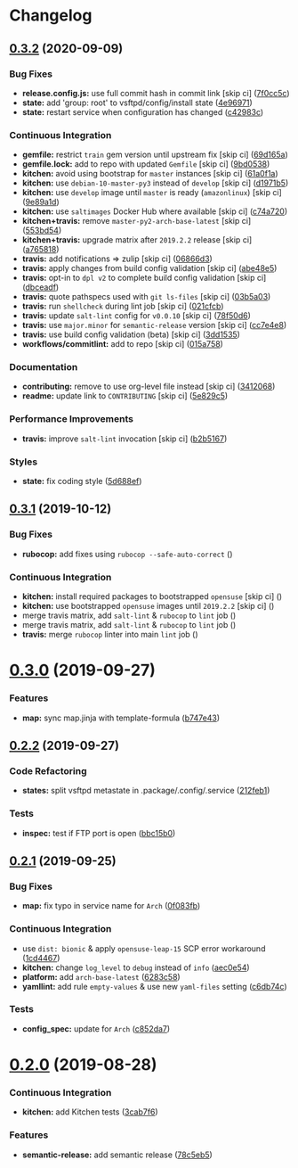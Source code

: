 # Changelog

## [0.3.2](https://github.com/saltstack-formulas/vsftpd-formula/compare/v0.3.1...v0.3.2) (2020-09-09)


### Bug Fixes

* **release.config.js:** use full commit hash in commit link [skip ci] ([7f0cc5c](https://github.com/saltstack-formulas/vsftpd-formula/commit/7f0cc5c99711cb4efa0495f74daebe656b007a39))
* **state:** add 'group: root' to vsftpd/config/install state ([4e96971](https://github.com/saltstack-formulas/vsftpd-formula/commit/4e96971e4b0956e9f9aa01236616bae0447d1b4e))
* **state:** restart service when configuration has changed ([c42983c](https://github.com/saltstack-formulas/vsftpd-formula/commit/c42983c92cfc17047157df251a95ab3b8534b8f7))


### Continuous Integration

* **gemfile:** restrict `train` gem version until upstream fix [skip ci] ([69d165a](https://github.com/saltstack-formulas/vsftpd-formula/commit/69d165a35fe235d56a0e91376acf841fbef4e97f))
* **gemfile.lock:** add to repo with updated `Gemfile` [skip ci] ([9bd0538](https://github.com/saltstack-formulas/vsftpd-formula/commit/9bd053850961db8c3b4f41e033ee4e00dc44ef97))
* **kitchen:** avoid using bootstrap for `master` instances [skip ci] ([61a0f1a](https://github.com/saltstack-formulas/vsftpd-formula/commit/61a0f1ae32056ce169a731bd4a528424a002b903))
* **kitchen:** use `debian-10-master-py3` instead of `develop` [skip ci] ([d1971b5](https://github.com/saltstack-formulas/vsftpd-formula/commit/d1971b563e7dad9cc9963c4d8865147ab788c4ca))
* **kitchen:** use `develop` image until `master` is ready (`amazonlinux`) [skip ci] ([9e89a1d](https://github.com/saltstack-formulas/vsftpd-formula/commit/9e89a1d4d3f88bf4f401bf87622aa5c214699da7))
* **kitchen:** use `saltimages` Docker Hub where available [skip ci] ([c74a720](https://github.com/saltstack-formulas/vsftpd-formula/commit/c74a7206dfa7bbe13580ec857425a129a33f31f1))
* **kitchen+travis:** remove `master-py2-arch-base-latest` [skip ci] ([553bd54](https://github.com/saltstack-formulas/vsftpd-formula/commit/553bd5405a8dadc4eab282dc129e466542114d7b))
* **kitchen+travis:** upgrade matrix after `2019.2.2` release [skip ci] ([a765818](https://github.com/saltstack-formulas/vsftpd-formula/commit/a7658187b9006d32d50748e4f0cec24bf67807c2))
* **travis:** add notifications => zulip [skip ci] ([06866d3](https://github.com/saltstack-formulas/vsftpd-formula/commit/06866d386544ec0d64e948d852e7f668e20bb566))
* **travis:** apply changes from build config validation [skip ci] ([abe48e5](https://github.com/saltstack-formulas/vsftpd-formula/commit/abe48e58a8086f79a74526a6d3c183f961fb958b))
* **travis:** opt-in to `dpl v2` to complete build config validation [skip ci] ([dbceadf](https://github.com/saltstack-formulas/vsftpd-formula/commit/dbceadf5f3bfc5f1f98e3b25d7abba9b1a948eb8))
* **travis:** quote pathspecs used with `git ls-files` [skip ci] ([03b5a03](https://github.com/saltstack-formulas/vsftpd-formula/commit/03b5a03f3ba95c61538589dc4b30a9ea9fe2e795))
* **travis:** run `shellcheck` during lint job [skip ci] ([021cfcb](https://github.com/saltstack-formulas/vsftpd-formula/commit/021cfcb92b31ac4c0fba0edc02794b6c65d19642))
* **travis:** update `salt-lint` config for `v0.0.10` [skip ci] ([78f50d6](https://github.com/saltstack-formulas/vsftpd-formula/commit/78f50d6437055af242ea96d26d8bd45149313b58))
* **travis:** use `major.minor` for `semantic-release` version [skip ci] ([cc7e4e8](https://github.com/saltstack-formulas/vsftpd-formula/commit/cc7e4e8662f8b668838f4b43f430ac448bd5207f))
* **travis:** use build config validation (beta) [skip ci] ([3dd1535](https://github.com/saltstack-formulas/vsftpd-formula/commit/3dd15353811b5b37b287be75e82c2702bdf26d48))
* **workflows/commitlint:** add to repo [skip ci] ([015a758](https://github.com/saltstack-formulas/vsftpd-formula/commit/015a75801c894db512cfb0a4083f86b48ec9aebc))


### Documentation

* **contributing:** remove to use org-level file instead [skip ci] ([3412068](https://github.com/saltstack-formulas/vsftpd-formula/commit/3412068e3bb0b724480778bab0b5a56ebd4c70f0))
* **readme:** update link to `CONTRIBUTING` [skip ci] ([5e829c5](https://github.com/saltstack-formulas/vsftpd-formula/commit/5e829c5230a97a20a6cdf97e24ed2298d162fcc7))


### Performance Improvements

* **travis:** improve `salt-lint` invocation [skip ci] ([b2b5167](https://github.com/saltstack-formulas/vsftpd-formula/commit/b2b51671a762751a0dfdde2e907ea7f65ca5f75a))


### Styles

* **state:** fix coding style ([5d688ef](https://github.com/saltstack-formulas/vsftpd-formula/commit/5d688ef6c82dd0e448c38201374b595f8053e54b))

## [0.3.1](https://github.com/saltstack-formulas/vsftpd-formula/compare/v0.3.0...v0.3.1) (2019-10-12)


### Bug Fixes

* **rubocop:** add fixes using `rubocop --safe-auto-correct` ([](https://github.com/saltstack-formulas/vsftpd-formula/commit/a3a264b))


### Continuous Integration

* **kitchen:** install required packages to bootstrapped `opensuse` [skip ci] ([](https://github.com/saltstack-formulas/vsftpd-formula/commit/cae1587))
* **kitchen:** use bootstrapped `opensuse` images until `2019.2.2` [skip ci] ([](https://github.com/saltstack-formulas/vsftpd-formula/commit/8e96fd8))
* merge travis matrix, add `salt-lint` & `rubocop` to `lint` job ([](https://github.com/saltstack-formulas/vsftpd-formula/commit/f6cf3c3))
* merge travis matrix, add `salt-lint` & `rubocop` to `lint` job ([](https://github.com/saltstack-formulas/vsftpd-formula/commit/f741365))
* **travis:** merge `rubocop` linter into main `lint` job ([](https://github.com/saltstack-formulas/vsftpd-formula/commit/2cb50fb))

# [0.3.0](https://github.com/saltstack-formulas/vsftpd-formula/compare/v0.2.2...v0.3.0) (2019-09-27)


### Features

* **map:** sync map.jinja with template-formula ([b747e43](https://github.com/saltstack-formulas/vsftpd-formula/commit/b747e43))

## [0.2.2](https://github.com/saltstack-formulas/vsftpd-formula/compare/v0.2.1...v0.2.2) (2019-09-27)


### Code Refactoring

* **states:** split vsftpd metastate in .package/.config/.service ([212feb1](https://github.com/saltstack-formulas/vsftpd-formula/commit/212feb1))


### Tests

* **inspec:** test if FTP port is open ([bbc15b0](https://github.com/saltstack-formulas/vsftpd-formula/commit/bbc15b0))

## [0.2.1](https://github.com/saltstack-formulas/vsftpd-formula/compare/v0.2.0...v0.2.1) (2019-09-25)


### Bug Fixes

* **map:** fix typo in service name for `Arch` ([0f083fb](https://github.com/saltstack-formulas/vsftpd-formula/commit/0f083fb))


### Continuous Integration

* use `dist: bionic` & apply `opensuse-leap-15` SCP error workaround ([1cd4467](https://github.com/saltstack-formulas/vsftpd-formula/commit/1cd4467))
* **kitchen:** change `log_level` to `debug` instead of `info` ([aec0e54](https://github.com/saltstack-formulas/vsftpd-formula/commit/aec0e54))
* **platform:** add `arch-base-latest` ([6283c58](https://github.com/saltstack-formulas/vsftpd-formula/commit/6283c58))
* **yamllint:** add rule `empty-values` & use new `yaml-files` setting ([c6db74c](https://github.com/saltstack-formulas/vsftpd-formula/commit/c6db74c))


### Tests

* **config_spec:** update for `Arch` ([c852da7](https://github.com/saltstack-formulas/vsftpd-formula/commit/c852da7))

# [0.2.0](https://github.com/saltstack-formulas/vsftpd-formula/compare/v0.1.0...v0.2.0) (2019-08-28)


### Continuous Integration

* **kitchen:** add Kitchen tests ([3cab7f6](https://github.com/saltstack-formulas/vsftpd-formula/commit/3cab7f6))


### Features

* **semantic-release:** add semantic release ([78c5eb5](https://github.com/saltstack-formulas/vsftpd-formula/commit/78c5eb5))
